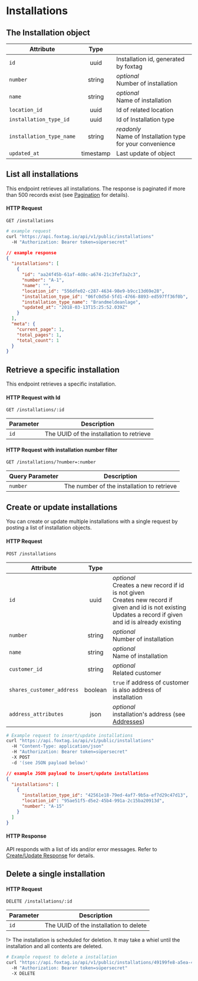 # Installations

## The Installation object

| Attribute    | Type |       |
| ------------- |:----:| -----|  
| `id`          |  uuid |  Installation id, generated by foxtag | 
| `number`       |  string |  *optional*<br>Number of installation | 
| `name`   |   string |  *optional*<br>Name of installation | 
| `location_id`   |   uuid |  Id of related location |
| `installation_type_id`   |   uuid |  Id of Installation type |
| `installation_type_name`    |  string |  *readonly*<br>Name of Installation type for your convenience | 
| `updated_at`  | timestamp |  Last update of object |

## List all installations

This endpoint retrieves all installations. The response is paginated if more than 500 records exist (see [Pagination](/pagination_sorting.md) for details).

#### HTTP Request

`GET /installations`

```bash
# example request
curl "https://api.foxtag.io/api/v1/public/installations"
  -H "Authorization: Bearer token=süpersecret"
```
```json
// example response
{
  "installations": [
    {
      "id": "aa24f45b-61af-4d8c-a674-21c3fef3a2c3",
      "number": "A-1",
      "name": "",
      "location_id": "556dfe02-c287-4634-98e9-b9cc13d69e28",
      "installation_type_id": "06fc0d5d-5fd1-4766-8893-ed597ff36f0b",
      "installation_type_name": "Brandmeldeanlage",
      "updated_at": "2018-03-13T15:25:52.039Z"
    }
  ],
  "meta": {
    "current_page": 1,
    "total_pages": 1,
    "total_count": 1
  }
}
```

## Retrieve a specific installation

This endpoint retrieves a specific installation.

#### HTTP Request with Id

`GET /installations/:id`

| Parameter    | Description |
| ------------ | ----- |  
| `id`         |  The UUID of the installation to retrieve |

#### HTTP Request with installation number filter

`GET /installations/?number=:number`

| Query Parameter    | Description |
| ------------ | ----- |  
| `number`     |  The number of the installation to retrieve |

## Create or update installations

You can create or update multiple installations with a single request by posting a list of installation objects.

#### HTTP Request

`POST /installations`

| Attribute    | Type |       |
| ------------- |:----:| -----|   
|`id` | uuid |*optional*<br>Creates a new record if id is not given<br>Creates new record if given and id is not existing<br>Updates a record if given and id is already existing|
| `number`       |  string |  *optional*<br>Number of installation | 
| `name`   |   string |  *optional*<br>Name of installation | 
| `customer_id`       |  string |  *optional*<br>Related customer | 
| `shares_customer_address`   |   boolean |  `true` if address of customer is also address of installation | 
| `address_attributes` | json |*optional*<br>installation's address (see [Addresses](/objects/addresses.md)) | 

```bash
# Example request to insert/update installations
curl "https://api.foxtag.io/api/v1/public/installations"
  -H "Content-Type: application/json"
  -H "Authorization: Bearer token=süpersecret"
  -X POST
  -d '(see JSON payload below)'  
```
```json
// example JSON payload to insert/update installations
{
  "installations": [
    {
      "installation_type_id": "42561e18-79ed-4af7-9b5a-ef7d29c47d13",
      "location_id": "95ae51f5-d5e2-45b4-991a-2c15ba20913d",
      "number": "A-15"
    }
  ]
}
```
#### HTTP Response

API responds with a list of ids and/or error messages. Refer to [Create/Update Response](/create_update_response?id=createupdate-response) for details.

## Delete a single installation

#### HTTP Request

`DELETE /installations/:id`

| Parameter    | Description |
| ------------ | ----- |  
| `id`         |  The UUID of the installation to delete |   


!> The installation is scheduled for deletion. It may take a whiel until the installation and all contents are deleted. 

```bash
# Example request to delete a installation
curl "https://api.foxtag.io/api/v1/public/installations/49199fe8-a5ea-4065-8acb-8c9bd2199586"
  -H "Authorization: Bearer token=süpersecret"
  -X DELETE
```


